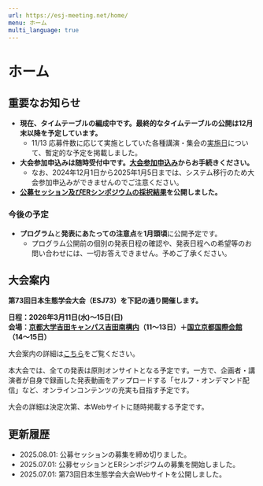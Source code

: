 ```yaml
---
url: https://esj-meeting.net/home/
menu: ホーム
multi_language: true
---
```


# ホーム

## 重要なお知らせ

- **現在、タイムテーブルの編成中です。最終的なタイムテーブルの公開は12月末以降を予定しています。**
    - 11/13 応募件数に応じて実施としていた各種講演・集会の[実施日](about#スケジュール)について、暫定的な予定を掲載しました。
- **大会参加申込みは随時受付中です。[大会参加申込み](registinfo#大会参加申込み)からお手続きください。**
    - なお、2024年12月1日から2025年1月5日までは、システム移行のため大会参加申込みができませんのでご注意ください。
- **[公募セッション及びERシンポジウムの採択結果](session)を公開しました。**

### 今後の予定

- **プログラム**と**発表にあたっての注意点**を**1月頭頃**に公開予定です。
    - プログラム公開前の個別の発表日程の確認や、発表日程への希望等のお問い合わせには、一切お答えできません。予めご了承ください。

## 大会案内

**第73回日本生態学会大会（ESJ73）を下記の通り開催します。**

**日程：2026年3月11日(水)〜15日(日)**  
**会場：[京都大学吉田キャンパス吉田南構内](https://maps.app.goo.gl/LHLBy3ZXNsiJq8bb6)（11～13日）＋[国立京都国際会館](https://maps.app.goo.gl/hutdNrXRaDugNpSy7)（14～15日）**

大会案内の詳細は[こちら](/about)をご覧ください。

本大会では、全ての発表は原則オンサイトとなる予定です。一方で、企画者・講演者が自身で録画した発表動画をアップロードする「セルフ・オンデマンド配信」など、オンラインコンテンツの充実も目指す予定です。

大会の詳細は決定次第、本Webサイトに随時掲載する予定です。

## 更新履歴

- 2025.08.01: 公募セッションの募集を締め切りました。
- 2025.07.01: 公募セッションとERシンポジウムの募集を開始しました。
- 2025.07.01: 第73回日本生態学会大会Webサイトを公開しました。

